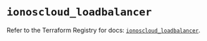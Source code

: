# `ionoscloud_loadbalancer`

Refer to the Terraform Registry for docs: [`ionoscloud_loadbalancer`](https://registry.terraform.io/providers/ionos-cloud/ionoscloud/6.6.6/docs/resources/loadbalancer).
